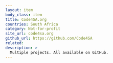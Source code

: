```yaml
---
layout: item
body_class: item
title: Code4SA.org
countries: South Africa
category: Not-for-profit
site_url: code4sa.org
github_url: https://github.com/Code4SA
related: 
description: >
  Multiple projects. All available on GitHub.
---
```

